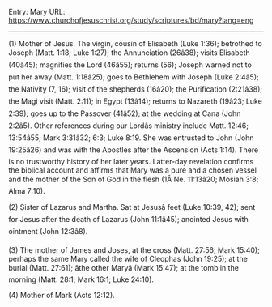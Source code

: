 Entry: Mary
URL: https://www.churchofjesuschrist.org/study/scriptures/bd/mary?lang=eng

---

(1) Mother of Jesus. The virgin, cousin of Elisabeth (Luke 1:36); betrothed to Joseph (Matt. 1:18; Luke 1:27); the Annunciation (26â38); visits Elisabeth (40â45); magnifies the Lord (46â55); returns (56); Joseph warned not to put her away (Matt. 1:18â25); goes to Bethlehem with Joseph (Luke 2:4â5); the Nativity (7, 16); visit of the shepherds (16â20); the Purification (2:21â38); the Magi visit (Matt. 2:11); in Egypt (13â14); returns to Nazareth (19â23; Luke 2:39); goes up to the Passover (41â52); at the wedding at Cana (John 2:2â5). Other references during our Lordâs ministry include Matt. 12:46; 13:54â55; Mark 3:31â32; 6:3; Luke 8:19. She was entrusted to John (John 19:25â26) and was with the Apostles after the Ascension (Acts 1:14). There is no trustworthy history of her later years. Latter-day revelation confirms the biblical account and affirms that Mary was a pure and a chosen vessel and the mother of the Son of God in the flesh (1Â Ne. 11:13â20; Mosiah 3:8; Alma 7:10).

(2) Sister of Lazarus and Martha. Sat at Jesusâ feet (Luke 10:39, 42); sent for Jesus after the death of Lazarus (John 11:1â45); anointed Jesus with ointment (John 12:3â8).

(3) The mother of James and Joses, at the cross (Matt. 27:56; Mark 15:40); perhaps the same Mary called the wife of Cleophas (John 19:25); at the burial (Matt. 27:61); âthe other Maryâ (Mark 15:47); at the tomb in the morning (Matt. 28:1; Mark 16:1; Luke 24:10).

(4) Mother of Mark (Acts 12:12).
